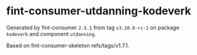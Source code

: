 # fint-consumer-utdanning-kodeverk

Generated by fint-consumer `2.5.1` from tag `v3.10.0-rc-1` on package `kodeverk` and component `utdanning`.

Based on fint-consumer-skeleton refs/tags/v1.7.1.
